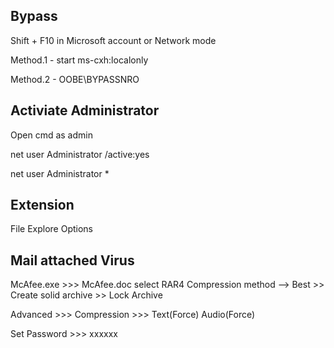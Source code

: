 ## Bypass 

Shift + F10 in Microsoft account or Network mode

Method.1  -  start ms-cxh:localonly

Method.2  -    OOBE\BYPASSNRO

## Activiate Administrator

Open cmd as admin

net user Administrator /active:yes

net user Administrator *

## Extension

File Explore Options

## Mail attached Virus

McAfee.exe >>> McAfee.doc
select RAR4
Compression method --> Best
                    >> Create solid archive
                    >> Lock Archive

Advanced >>> Compression  >>> Text(Force)
                              Audio(Force)

Set Password >>> xxxxxx